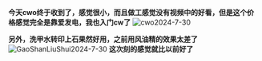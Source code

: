 **今天cwo终于收到了，感觉很小，而且做工感觉没有视频中的好看，但是这个价格感觉完全是靠爱发电，我也入门cw了**
![cwo2024-7-30](https://github.com/user-attachments/assets/28717048-5681-4d52-add1-977a45de3d16)

**另外，洗甲水转印上石果然好用，之前用风油精的效果太差了**
![GaoShanLiuShui2024-7-30](https://github.com/user-attachments/assets/3b9697b7-acc7-4423-a7d5-a5b83fb164f4)
**这次刻的感觉就比以前好了**